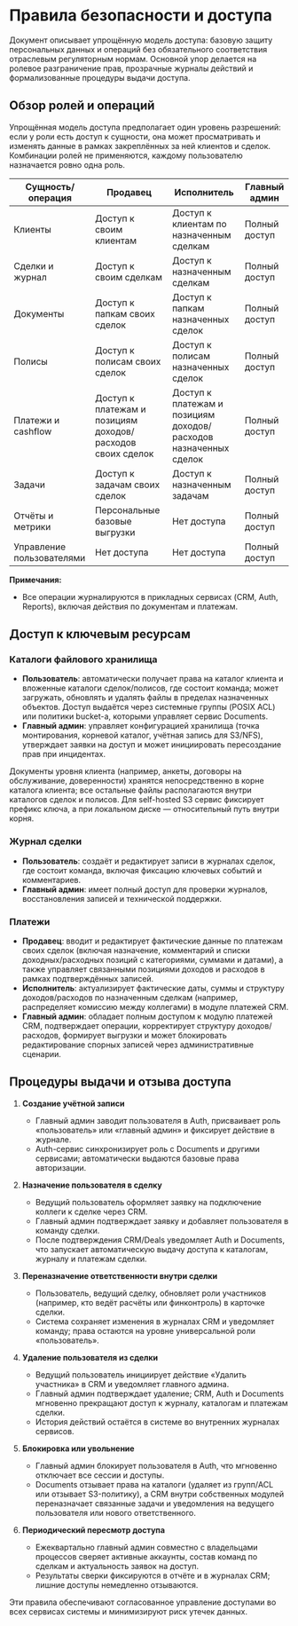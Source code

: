# Правила безопасности и доступа

Документ описывает упрощённую модель доступа: базовую защиту персональных данных и операций без обязательного соответствия отраслевым регуляторным нормам. Основной упор делается на ролевое разграничение прав, прозрачные журналы действий и формализованные процедуры выдачи доступа.

## Обзор ролей и операций

Упрощённая модель доступа предполагает один уровень разрешений: если у роли есть доступ к сущности, она может просматривать и изменять данные в рамках закреплённых за ней клиентов и сделок. Комбинации ролей не применяются, каждому пользователю назначается ровно одна роль.

| Сущность/операция | Продавец | Исполнитель | Главный админ |
| --- | --- | --- | --- |
| Клиенты | Доступ к своим клиентам | Доступ к клиентам по назначенным сделкам | Полный доступ |
| Сделки и журнал | Доступ к своим сделкам | Доступ к назначенным сделкам | Полный доступ |
| Документы | Доступ к папкам своих сделок | Доступ к папкам назначенных сделок | Полный доступ |
| Полисы | Доступ к полисам своих сделок | Доступ к полисам назначенных сделок | Полный доступ |
| Платежи и cashflow | Доступ к платежам и позициям доходов/расходов своих сделок | Доступ к платежам и позициям доходов/расходов назначенных сделок | Полный доступ |
| Задачи | Доступ к задачам своих сделок | Доступ к назначенным задачам | Полный доступ |
| Отчёты и метрики | Персональные базовые выгрузки | Нет доступа | Полный доступ |
| Управление пользователями | Нет доступа | Нет доступа | Полный доступ |

**Примечания:**
- Все операции журналируются в прикладных сервисах (CRM, Auth, Reports), включая действия по документам и платежам.

## Доступ к ключевым ресурсам

### Каталоги файлового хранилища
- **Пользователь**: автоматически получает права на каталог клиента и вложенные каталоги сделок/полисов, где состоит команда; может загружать, обновлять и удалять файлы в пределах назначенных объектов. Доступ выдаётся через системные группы (POSIX ACL) или политики bucket-а, которыми управляет сервис Documents.
- **Главный админ**: управляет конфигурацией хранилища (точка монтирования, корневой каталог, учётная запись для S3/NFS), утверждает заявки на доступ и может инициировать пересоздание прав при инцидентах.

Документы уровня клиента (например, анкеты, договоры на обслуживание, доверенности) хранятся непосредственно в корне каталога клиента; все остальные файлы располагаются внутри каталогов сделок и полисов. Для self-hosted S3 сервис фиксирует префикс ключа, а при локальном диске — относительный путь внутри корня.

### Журнал сделки
- **Пользователь**: создаёт и редактирует записи в журналах сделок, где состоит команда, включая фиксацию ключевых событий и комментариев.
- **Главный админ**: имеет полный доступ для проверки журналов, восстановления записей и технической поддержки.

### Платежи
- **Продавец**: вводит и редактирует фактические данные по платежам своих сделок (включая назначение, комментарий и списки доходных/расходных позиций с категориями, суммами и датами), а также управляет связанными позициями доходов и расходов в рамках подтверждённых записей.
- **Исполнитель**: актуализирует фактические даты, суммы и структуру доходов/расходов по назначенным сделкам (например, распределяет комиссию между коллегами) в модуле платежей CRM.
- **Главный админ**: обладает полным доступом к модулю платежей CRM, подтверждает операции, корректирует структуру доходов/расходов, формирует выгрузки и может блокировать редактирование спорных записей через административные сценарии.

## Процедуры выдачи и отзыва доступа

1. **Создание учётной записи**
   - Главный админ заводит пользователя в Auth, присваивает роль «пользователь» или «главный админ» и фиксирует действие в журнале.
   - Auth-сервис синхронизирует роль с Documents и другими сервисами; автоматически выдаются базовые права авторизации.

2. **Назначение пользователя в сделку**
   - Ведущий пользователь оформляет заявку на подключение коллеги к сделке через CRM.
   - Главный админ подтверждает заявку и добавляет пользователя в команду сделки.
   - После подтверждения CRM/Deals уведомляет Auth и Documents, что запускает автоматическую выдачу доступа к каталогам, журналу и платежам сделки.

3. **Переназначение ответственности внутри сделки**
   - Пользователь, ведущий сделку, обновляет роли участников (например, кто ведёт расчёты или финконтроль) в карточке сделки.
   - Система сохраняет изменения в журналах CRM и уведомляет команду; права остаются на уровне универсальной роли «пользователь».

4. **Удаление пользователя из сделки**
   - Ведущий пользователь инициирует действие «Удалить участника» в CRM и уведомляет главного админа.
   - Главный админ подтверждает удаление; CRM, Auth и Documents мгновенно прекращают доступ к журналу, каталогам и платежам сделки.
   - История действий остаётся в системе во внутренних журналах сервисов.

5. **Блокировка или увольнение**
   - Главный админ блокирует пользователя в Auth, что мгновенно отключает все сессии и доступы.
   - Documents отзывает права на каталоги (удаляет из групп/ACL или отзывает S3-политику), а CRM внутри собственных модулей переназначает связанные задачи и уведомления на ведущего пользователя или нового ответственного.

6. **Периодический пересмотр доступа**
   - Ежеквартально главный админ совместно с владельцами процессов сверяет активные аккаунты, состав команд по сделкам и актуальность заявок на доступ.
   - Результаты сверки фиксируются в отчёте и в журналах CRM; лишние доступы немедленно отзываются.

Эти правила обеспечивают согласованное управление доступами во всех сервисах системы и минимизируют риск утечек данных.
